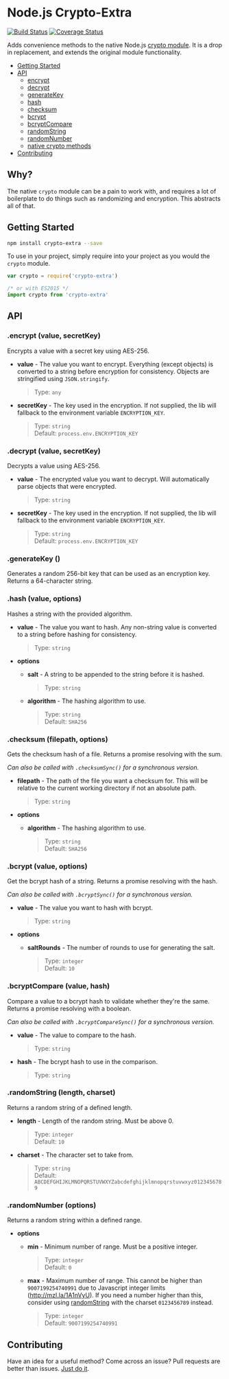 # Node.js Crypto-Extra
[![Build Status](https://travis-ci.org/jsonmaur/node-crypto-extra.svg?branch=master)](https://travis-ci.org/jsonmaur/node-crypto-extra)
[![Coverage Status](https://coveralls.io/repos/github/jsonmaur/node-crypto-extra/badge.svg?branch=master)](https://coveralls.io/github/jsonmaur/node-crypto-extra?branch=master)

Adds convenience methods to the native Node.js [crypto module](https://nodejs.org/api/crypto.html). It is a drop in replacement, and extends the original module functionality.

- [Getting Started](#getting-started)
- [API](#api)
  - [encrypt](#api-encrypt)
  - [decrypt](#api-decrypt)
  - [generateKey](#api-generate)
  - [hash](#api-hash)
  - [checksum](#api-checksum)
  - [bcrypt](#api-bcrypt)
  - [bcryptCompare](#api-bcrypt-compare)
  - [randomString](#api-random-string)
  - [randomNumber](#api-random-number)
  - [native crypto methods](https://nodejs.org/api/crypto.html)
- [Contributing](#contributing)

## Why?

The native `crypto` module can be a pain to work with, and requires a lot of boilerplate to do things such as randomizing and encryption. This abstracts all of that.

<a name="getting-started"></a>
## Getting Started

```bash
npm install crypto-extra --save
```

To use in your project, simply require into your project as you would the `crypto` module.

```javascript
var crypto = require('crypto-extra')

/* or with ES2015 */
import crypto from 'crypto-extra'
```

<a name="api"></a>
## API

<a name="api-encrypt"></a>
### .encrypt (value, secretKey)

Encrypts a value with a secret key using AES-256.

- **value** - The value you want to encrypt. Everything (except objects) is converted to a string before encryption for consistency. Objects are stringified using `JSON.stringify`.

  > Type: `any`  

- **secretKey** - The key used in the encryption. If not supplied, the lib will fallback to the environment variable `ENCRYPTION_KEY`.

  > Type: `string`  
  > Default: `process.env.ENCRYPTION_KEY`

<a name="api-decrypt"></a>
### .decrypt (value, secretKey)

Decrypts a value using AES-256.

- **value** - The encrypted value you want to decrypt. Will automatically parse objects that were encrypted.

  > Type: `string`  

- **secretKey** - The key used in the encryption. If not supplied, the lib will fallback to the environment variable `ENCRYPTION_KEY`.

  > Type: `string`  
  > Default: `process.env.ENCRYPTION_KEY`

<a name="api-generate"></a>
### .generateKey ()

Generates a random 256-bit key that can be used as an encryption key. Returns a 64-character string.

<a name="api-hash"></a>
### .hash (value, options)

Hashes a string with the provided algorithm.

- **value** - The value you want to hash. Any non-string value is converted to a string before hashing for consistency.

  > Type: `string`  

- **options**
  - **salt** - A string to be appended to the string before it is hashed.

    > Type: `string`  

  - **algorithm** - The hashing algorithm to use.

    > Type: `string`  
    > Default: `SHA256`

<a name="api-checksum"></a>
### .checksum (filepath, options)

Gets the checksum hash of a file. Returns a promise resolving with the sum.

*Can also be called with `.checksumSync()` for a synchronous version.*

- **filepath** - The path of the file you want a checksum for. This will be relative to the current working directory if not an absolute path.

  > Type: `string`  

- **options**
  - **algorithm** - The hashing algorithm to use.

    > Type: `string`  
    > Default: `SHA256`

<a name="api-bcrypt"></a>
### .bcrypt (value, options)

Get the bcrypt hash of a string. Returns a promise resolving with the hash.

*Can also be called with `.bcryptSync()` for a synchronous version.*

- **value** - The value you want to hash with bcrypt.

  > Type: `string`  

- **options**
  - **saltRounds** - The number of rounds to use for generating the salt.

    > Type: `integer`  
    > Default: `10`

<a name="api-bcrypt-compare"></a>
### .bcryptCompare (value, hash)

Compare a value to a bcrypt hash to validate whether they're the same. Returns a promise resolving with a boolean.

*Can also be called with `.bcryptCompareSync()` for a synchronous version.*

- **value** - The value to compare to the hash.

  > Type: `string`  

- **hash** - The bcrypt hash to use in the comparison.

  > Type: `string`  

<a name="api-random-string"></a>
### .randomString (length, charset)

Returns a random string of a defined length.

- **length** - Length of the random string. Must be above 0.

  > Type: `integer`  
  > Default: `10`

- **charset** - The character set to take from.

  > Type: `string`  
  > Default: `ABCDEFGHIJKLMNOPQRSTUVWXYZabcdefghijklmnopqrstuvwxyz0123456789`

<a name="api-random-number"></a>
### .randomNumber (options)

Returns a random string within a defined range.

- **options**
  - **min** - Minimum number of range. Must be a positive integer.

    > Type: `integer`  
    > Default: `0`

  - **max** - Maximum number of range. This cannot be higher than `9007199254740991` due to Javascript integer limits (http://mzl.la/1A1nVyU). If you need a number higher than this, consider using [randomString](#api-random-string) with the charset `0123456789` instead.

    > Type: `integer`  
    > Default: `9007199254740991`

<a name="contributing"></a>
## Contributing

Have an idea for a useful method? Come across an issue? Pull requests are better than issues. [Just do it](https://www.youtube.com/watch?v=ZXsQAXx_ao0).
